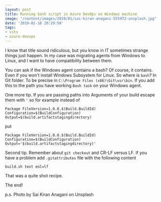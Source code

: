 ```yaml
---
layout: post
title: Running bash script in Azure DevOps on Windows machine
image: "/content/images/2019/01/sai-kiran-anagani-555972-unsplash.jpg"
date: '2019-01-18 20:29:50'
tags:
- vsts
- azure-devops
---
```


I know that title sound ridiculous, but you know in IT sometimes strange things just happen. In my case was migrating agents from Windows to Linux, and I want to have compatibility between them.

You can ask if the Windows agent contains a bash? Of course, it contains. Even if you won't install Windows Subsystem for Linux. So where is `bash`? In Git folder. To be precise in `C:\Program Files (x86)\Git\usr\bin`. If you add this to the path you have working `Bash task` on your Windows agent.

One more tip. If you are passing paths into Arguments of your build escape them with `'` so for example instead of
```
Package FileVersion=1.0.0.$(Build.BuildId) Configuration=$(BuildConfiguration) Output=$(build.artifactstagingdirectory)
```
put 
```
Package FileVersion=1.0.0.$(Build.BuildId) Configuration=$(BuildConfiguration) Output='$(build.artifactstagingdirectory)'
```

Second tip. Remember about `git checkout` and CR-LF versus LF. If you have a problem add `.gitattributes` file with the following content
```
build.sh text eol=lf
```


That was a quite shot recipe. 

The end!


p.s. Photo by Sai Kiran Anagani on Unsplash